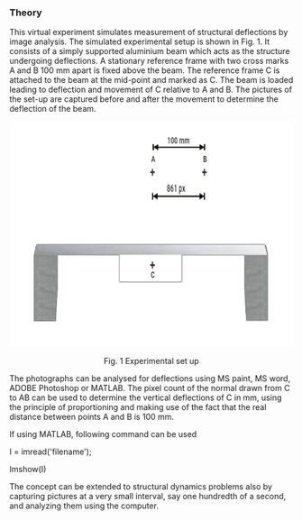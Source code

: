 ### Theory

This virtual experiment simulates measurement of structural deflections by image analysis. The simulated experimental setup is shown in Fig. 1. It consists of a simply supported aluminium beam which acts as the structure undergoing deflections. A stationary reference frame with two cross marks A and B 100 mm apart is fixed above the beam. The reference frame C is attached to the beam at the mid-point and marked as C. The beam is loaded leading to deflection and movement of C relative to A and B. The pictures of the set-up  are captured before and after the movement to determine the deflection of the beam.

<center><img src="images/1.jpg" height="400px">

Fig. 1 Experimental set up </center>

The photographs can be analysed for deflections using MS paint, MS word, ADOBE Photoshop or
MATLAB. The pixel count of the normal drawn from C to AB can be used to determine the vertical
deflections of C in mm, using the principle of proportioning and making use of the fact that the real
distance between points A and B is 100 mm.


If using MATLAB, following command can be used

I = imread('filename');

Imshow(I)

The concept can be extended to structural dynamics problems also by capturing pictures at a very small
interval, say one hundredth of a second, and analyzing them using the computer.
